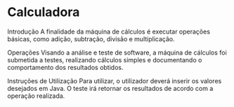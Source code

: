 # Calculadora

Introdução
A finalidade da máquina de cálculos é executar operações básicas, como adição, subtração, divisão e multiplicação.

Operações
Visando a análise e teste de software, a máquina de cálculos foi submetida a testes, realizando cálculos simples e documentando o comportamento dos resultados obtidos.

Instruções de Utilização
Para utilizar, o utilizador deverá inserir os valores desejados em Java. O teste irá retornar os resultados de acordo com a operação realizada.
